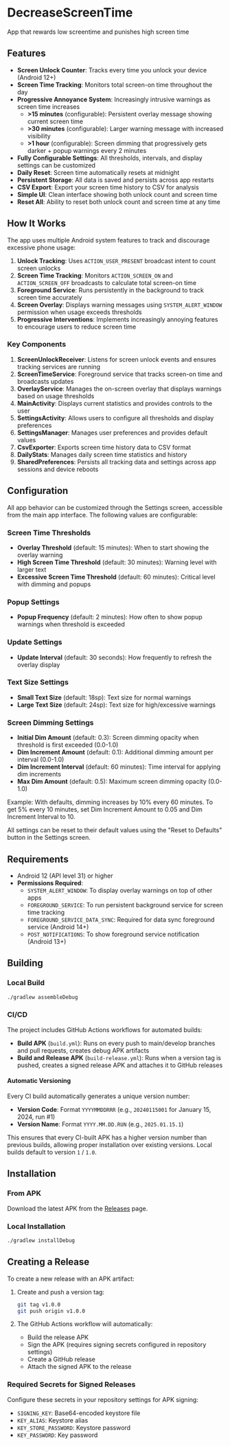 # DecreaseScreenTime
App that rewards low screentime and punishes high screen time

## Features

- **Screen Unlock Counter**: Tracks every time you unlock your device (Android 12+)
- **Screen Time Tracking**: Monitors total screen-on time throughout the day
- **Progressive Annoyance System**: Increasingly intrusive warnings as screen time increases
  - **>15 minutes** (configurable): Persistent overlay message showing current screen time
  - **>30 minutes** (configurable): Larger warning message with increased visibility
  - **>1 hour** (configurable): Screen dimming that progressively gets darker + popup warnings every 2 minutes
- **Fully Configurable Settings**: All thresholds, intervals, and display settings can be customized
- **Daily Reset**: Screen time automatically resets at midnight
- **Persistent Storage**: All data is saved and persists across app restarts
- **CSV Export**: Export your screen time history to CSV for analysis
- **Simple UI**: Clean interface showing both unlock count and screen time
- **Reset All**: Ability to reset both unlock count and screen time at any time

## How It Works

The app uses multiple Android system features to track and discourage excessive phone usage:

1. **Unlock Tracking**: Uses `ACTION_USER_PRESENT` broadcast intent to count screen unlocks
2. **Screen Time Tracking**: Monitors `ACTION_SCREEN_ON` and `ACTION_SCREEN_OFF` broadcasts to calculate total screen-on time
3. **Foreground Service**: Runs persistently in the background to track screen time accurately
4. **Screen Overlay**: Displays warning messages using `SYSTEM_ALERT_WINDOW` permission when usage exceeds thresholds
5. **Progressive Interventions**: Implements increasingly annoying features to encourage users to reduce screen time

### Key Components

1. **ScreenUnlockReceiver**: Listens for screen unlock events and ensures tracking services are running
2. **ScreenTimeService**: Foreground service that tracks screen-on time and broadcasts updates
3. **OverlayService**: Manages the on-screen overlay that displays warnings based on usage thresholds
4. **MainActivity**: Displays current statistics and provides controls to the user
5. **SettingsActivity**: Allows users to configure all thresholds and display preferences
6. **SettingsManager**: Manages user preferences and provides default values
7. **CsvExporter**: Exports screen time history data to CSV format
8. **DailyStats**: Manages daily screen time statistics and history
9. **SharedPreferences**: Persists all tracking data and settings across app sessions and device reboots

## Configuration

All app behavior can be customized through the Settings screen, accessible from the main app interface. The following values are configurable:

### Screen Time Thresholds
- **Overlay Threshold** (default: 15 minutes): When to start showing the overlay warning
- **High Screen Time Threshold** (default: 30 minutes): Warning level with larger text
- **Excessive Screen Time Threshold** (default: 60 minutes): Critical level with dimming and popups

### Popup Settings
- **Popup Frequency** (default: 2 minutes): How often to show popup warnings when threshold is exceeded

### Update Settings
- **Update Interval** (default: 30 seconds): How frequently to refresh the overlay display

### Text Size Settings
- **Small Text Size** (default: 18sp): Text size for normal warnings
- **Large Text Size** (default: 24sp): Text size for high/excessive warnings

### Screen Dimming Settings
- **Initial Dim Amount** (default: 0.3): Screen dimming opacity when threshold is first exceeded (0.0-1.0)
- **Dim Increment Amount** (default: 0.1): Additional dimming amount per interval (0.0-1.0)
- **Dim Increment Interval** (default: 60 minutes): Time interval for applying dim increments
- **Max Dim Amount** (default: 0.5): Maximum screen dimming opacity (0.0-1.0)

Example: With defaults, dimming increases by 10% every 60 minutes. To get 5% every 10 minutes, set Dim Increment Amount to 0.05 and Dim Increment Interval to 10.

All settings can be reset to their default values using the "Reset to Defaults" button in the Settings screen.

## Requirements

- Android 12 (API level 31) or higher
- **Permissions Required**:
  - `SYSTEM_ALERT_WINDOW`: To display overlay warnings on top of other apps
  - `FOREGROUND_SERVICE`: To run persistent background service for screen time tracking
  - `FOREGROUND_SERVICE_DATA_SYNC`: Required for data sync foreground service (Android 14+)
  - `POST_NOTIFICATIONS`: To show foreground service notification (Android 13+)

## Building

### Local Build

```bash
./gradlew assembleDebug
```

### CI/CD

The project includes GitHub Actions workflows for automated builds:

- **Build APK** (`build.yml`): Runs on every push to main/develop branches and pull requests, creates debug APK artifacts
- **Build and Release APK** (`build-release.yml`): Runs when a version tag is pushed, creates a signed release APK and attaches it to GitHub releases

#### Automatic Versioning

Every CI build automatically generates a unique version number:
- **Version Code**: Format `YYYYMMDDRRR` (e.g., `20240115001` for January 15, 2024, run #1)
- **Version Name**: Format `YYYY.MM.DD.RUN` (e.g., `2025.01.15.1`)

This ensures that every CI-built APK has a higher version number than previous builds, allowing proper installation over existing versions. Local builds default to version `1` / `1.0`.

## Installation

### From APK

Download the latest APK from the [Releases](https://github.com/SimonBaars/DecreaseScreenTime/releases) page.

### Local Installation

```bash
./gradlew installDebug
```

## Creating a Release

To create a new release with an APK artifact:

1. Create and push a version tag:
   ```bash
   git tag v1.0.0
   git push origin v1.0.0
   ```

2. The GitHub Actions workflow will automatically:
   - Build the release APK
   - Sign the APK (requires signing secrets configured in repository settings)
   - Create a GitHub release
   - Attach the signed APK to the release

### Required Secrets for Signed Releases

Configure these secrets in your repository settings for APK signing:
- `SIGNING_KEY`: Base64-encoded keystore file
- `KEY_ALIAS`: Keystore alias
- `KEY_STORE_PASSWORD`: Keystore password
- `KEY_PASSWORD`: Key password
